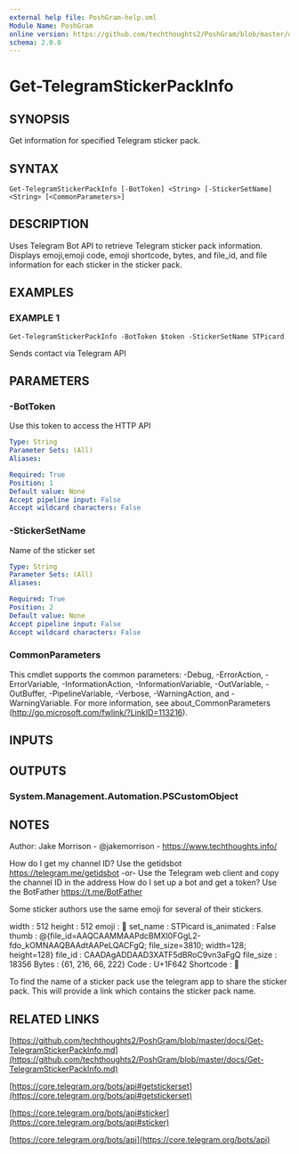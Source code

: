 ```yaml
---
external help file: PoshGram-help.xml
Module Name: PoshGram
online version: https://github.com/techthoughts2/PoshGram/blob/master/docs/Get-TelegramStickerPackInfo.md
schema: 2.0.0
---
```


# Get-TelegramStickerPackInfo

## SYNOPSIS
Get information for specified Telegram sticker pack.

## SYNTAX

```
Get-TelegramStickerPackInfo [-BotToken] <String> [-StickerSetName] <String> [<CommonParameters>]
```

## DESCRIPTION
Uses Telegram Bot API to retrieve Telegram sticker pack information.
Displays emoji,emoji code, emoji shortcode, bytes, and file_id, and file information for each sticker in the sticker pack.

## EXAMPLES

### EXAMPLE 1
```
Get-TelegramStickerPackInfo -BotToken $token -StickerSetName STPicard
```

Sends contact via Telegram API

## PARAMETERS

### -BotToken
Use this token to access the HTTP API

```yaml
Type: String
Parameter Sets: (All)
Aliases:

Required: True
Position: 1
Default value: None
Accept pipeline input: False
Accept wildcard characters: False
```

### -StickerSetName
Name of the sticker set

```yaml
Type: String
Parameter Sets: (All)
Aliases:

Required: True
Position: 2
Default value: None
Accept pipeline input: False
Accept wildcard characters: False
```

### CommonParameters
This cmdlet supports the common parameters: -Debug, -ErrorAction, -ErrorVariable, -InformationAction, -InformationVariable, -OutVariable, -OutBuffer, -PipelineVariable, -Verbose, -WarningAction, and -WarningVariable.
For more information, see about_CommonParameters (http://go.microsoft.com/fwlink/?LinkID=113216).

## INPUTS

## OUTPUTS

### System.Management.Automation.PSCustomObject
## NOTES
Author: Jake Morrison - @jakemorrison - https://www.techthoughts.info/

How do I get my channel ID?
Use the getidsbot https://telegram.me/getidsbot  -or-  Use the Telegram web client and copy the channel ID in the address
How do I set up a bot and get a token?
Use the BotFather https://t.me/BotFather

Some sticker authors use the same emoji for several of their stickers.

width       : 512
height      : 512
emoji       : 🙂
set_name    : STPicard
is_animated : False
thumb       : @{file_id=AAQCAAMMAAPdcBMXl0FGgL2-fdo_kOMNAAQBAAdtAAPeLQACFgQ; file_size=3810; width=128; height=128}
file_id     : CAADAgADDAAD3XATF5dBRoC9vn3aFgQ
file_size   : 18356
Bytes       : {61, 216, 66, 222}
Code        : U+1F642
Shortcode   : :slightly_smiling_face:

To find the name of a sticker pack use the telegram app to share the sticker pack.
This will provide a link which contains the sticker pack name.

## RELATED LINKS

[https://github.com/techthoughts2/PoshGram/blob/master/docs/Get-TelegramStickerPackInfo.md](https://github.com/techthoughts2/PoshGram/blob/master/docs/Get-TelegramStickerPackInfo.md)

[https://core.telegram.org/bots/api#getstickerset](https://core.telegram.org/bots/api#getstickerset)

[https://core.telegram.org/bots/api#sticker](https://core.telegram.org/bots/api#sticker)

[https://core.telegram.org/bots/api](https://core.telegram.org/bots/api)

